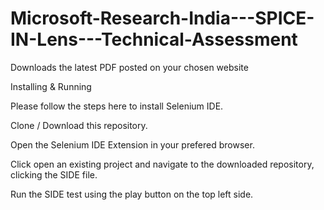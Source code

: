 # Microsoft-Research-India---SPICE-IN-Lens---Technical-Assessment

Downloads the latest PDF posted on your chosen website

Installing & Running

Please follow the steps here to install Selenium IDE.

Clone / Download this repository.

Open the Selenium IDE Extension in your prefered browser.

Click open an existing project and navigate to the downloaded repository, clicking the SIDE file.

Run the SIDE test using the play button on the top left side.
